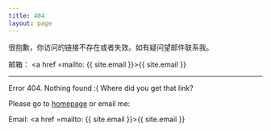 ```yaml
---
title: 404
layout: page
---
```


很抱歉，你访问的链接不存在或者失效。如有疑问望邮件联系我。

邮箱： <a href =mailto: {{ site.email }}>{{ site.email }}<a/>

----
Error 404. Nothing found :( Where did you get that link?

Please go to [homepage](/) or email me:

Email: <a href =mailto: {{ site.email }}>{{ site.email }}<a/>

